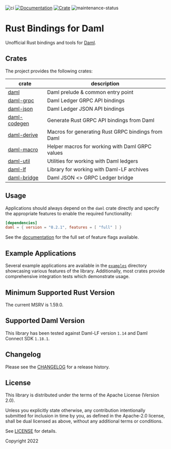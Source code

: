 ![ci](https://github.com/fujiapple852/rust-daml-bindings/actions/workflows/ci.yml/badge.svg)
[![Documentation](https://docs.rs/daml/badge.svg)](https://docs.rs/daml/0.2.1)
[![Crate](https://img.shields.io/crates/v/daml.svg)](https://crates.io/crates/daml/0.2.1)
![maintenance-status](https://img.shields.io/badge/maintenance-experimental-blue.svg)

# Rust Bindings for Daml

Unofficial Rust bindings and tools for [Daml](https://daml.com).

## Crates

The project provides the following crates:

| crate                                                       | description                                        |
|-------------------------------------------------------------|----------------------------------------------------|
| [daml](https://crates.io/crates/daml/0.2.1)                 | Daml prelude & common entry point                  |
| [daml-grpc](https://crates.io/crates/daml-grpc/0.2.1)       | Daml Ledger GRPC API bindings                      |
| [daml-json](https://crates.io/crates/daml-json/0.2.1)       | Daml Ledger JSON API bindings                      |
| [daml-codegen](https://crates.io/crates/daml-codegen/0.2.1) | Generate Rust GRPC API bindings from Daml          |
| [daml-derive](https://crates.io/crates/daml-derive/0.2.1)   | Macros for generating Rust GRPC bindings from Daml |
| [daml-macro](https://crates.io/crates/daml-macro/0.2.1)     | Helper macros for working with Daml GRPC values    |
| [daml-util](https://crates.io/crates/daml-util/0.2.1)       | Utilities for working with Daml ledgers            |
| [daml-lf](https://crates.io/crates/daml-lf/0.2.1)           | Library for working with Daml-LF archives          |
| [daml-bridge](https://crates.io/crates/daml-bridge/0.2.1)   | Daml JSON <> GRPC Ledger bridge                    |

## Usage

Applications should always depend on the `daml` crate directly and specify the appropriate features to enable the
required functionality:

```toml
[dependencies]
daml = { version = "0.2.1", features = [ "full" ] }
```

See the [documentation](https://docs.rs/daml/0.2.1) for the full set of feature flags available.

## Example Applications

Several example applications are available in
the [`examples`](https://github.com/fujiapple852/rust-daml-bindings/tree/master/examples) directory showcasing various
features of the library. Additionally, most crates provide comprehensive integration tests which demonstrate usage.

## Minimum Supported Rust Version

The current MSRV is 1.59.0.

## Supported Daml Version

This library has been tested against Daml-LF version `1.14` and Daml Connect SDK `1.18.1`.

## Changelog

Please see the [CHANGELOG](https://github.com/fujiapple852/rust-daml-bindings/blob/master/CHANGELOG.md) for a release
history.

## License

This library is distributed under the terms of the Apache License (Version 2.0).

Unless you explicitly state otherwise, any contribution intentionally submitted for inclusion in time by you, as defined
in the Apache-2.0 license, shall be dual licensed as above, without any additional terms or conditions.

See [LICENSE](LICENSE) for details.

Copyright 2022